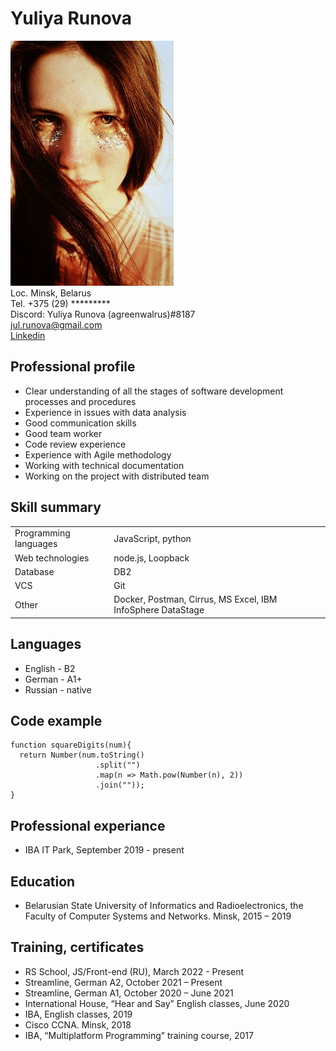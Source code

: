 # **Yuliya Runova**  
![pic](/src/Picture1.png)  
Loc. Minsk, Belarus  
Tel. +375 (29) *********  
Discord: Yuliya Runova (agreenwalrus)#8187  
jul.runova@gmail.com  
[Linkedin](https://www.linkedin.com/in/yuliya-runova-369776155/)  
## Professional profile  
* Clear understanding of all the stages of software development processes and procedures   
* Experience in issues with data analysis   
* Good communication skills  
* Good team worker   
* Code review experience   
* Experience with Agile methodology   
* Working with technical documentation  
* Working on the project with distributed team   
## Skill summary
|||
|-|-|
|Programming languages|JavaScript, python|
|Web technologies|node.js, Loopback|
|Database|DB2|
|VCS| Git|
|Other|Docker, Postman, Cirrus, MS Excel, IBM InfoSphere DataStage|
## Languages
* English - B2  
* German - A1+  
* Russian - native  
## Code example
```
function squareDigits(num){
  return Number(num.toString()
                   .split("")
                   .map(n => Math.pow(Number(n), 2))
                   .join(""));
}
```
## Professional experiance
* IBA IT Park, September 2019 - present
## Education
* Belarusian State University of Informatics and Radioelectronics, the Faculty of Computer Systems and Networks. Minsk, 2015 – 2019  
## Training, certificates
* RS School, JS/Front-end (RU), March 2022 - Present
* Streamline, German A2, October 2021 – Present  
* Streamline, German A1, October 2020 – June 2021  
* International House, “Hear and Say” English classes, June 2020  
* IBA, English classes, 2019  
* Cisco CCNA. Minsk, 2018   
* IBA, “Multiplatform Programming” training course, 2017  